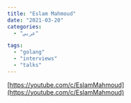 ```yaml
---
title: "Eslam Mahmoud"
date: "2021-03-20"
categories:
  - "عربي"

tags:
  - "golang"
  - "interviews"
  - "talks"
---
```


[https://youtube.com/c/EslamMahmoud](https://youtube.com/c/EslamMahmoud)
